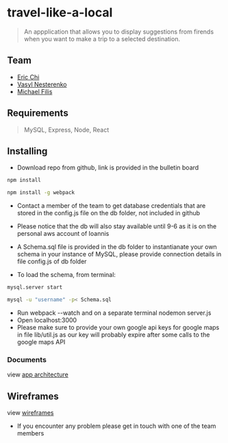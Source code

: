 # travel-like-a-local
> An appplication that allows you to display suggestions from firends when you want to make a trip to a selected destination.

## Team

  -  [Eric Chi](https://github.com/echi81)
  -  [Vasyl Nesterenko](https://github.com/vasyl-n)
  -  [Michael Filis](https://github.com/mjraybk07)

## Requirements
> MySQL, Express, Node, React

## Installing

  -  Download repo from github, link is provided in the bulletin board

  ```sh
  npm install
  ```
  ```sh
  npm install -g webpack
  ```
  -  Contact a member of the team to get database credentials that are stored in the config.js file on the db folder, not included in github
  -  Please notice that the db will also stay available until 9-6 as it is on the personal aws account of Ioannis
  -  A Schema.sql file is provided in the db folder to instantianate your own schema in your instance of MySQL, please provide connection details in file config.js of db folder

  - To load the schema, from terminal:
  ```sh
  mysql.server start
  ```

  ```sh
  mysql -u "username" -p< Schema.sql
  ```

  -  Run webpack --watch and on a separate terminal nodemon server.js
  -  Open localhost:3000
  -  Please make sure to provide your own google api keys for google maps in file lib/util.js as our key will probably expire after some calls to the google maps API

### Documents

view [app architecture](https://github.com/BenevolentBactrians/travel-like-a-local/wiki/App-Architecture)

## Wireframes

view [wireframes](https://github.com/BenevolentBactrians/travel-like-a-local/wiki/Wireframes)

  -  If you encounter any problem please get in touch with one of the team members




